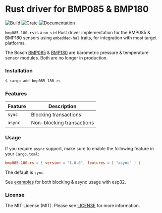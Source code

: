 # Rust driver for BMP085 & BMP180

[![Build](https://github.com/marti157/bmp085-180-rs/actions/workflows/rust.yml/badge.svg?branch=main)](https://github.com/marti157/bmp085-180-rs/actions/workflows/rust.yml)
[![Crate](https://img.shields.io/crates/v/bmp085-180-rs.svg)](https://crates.io/crates/bmp085-180-rs)
[![Documentation](https://docs.rs/bmp085-180-rs/badge.svg)](https://docs.rs/bmp085-180-rs)

`bmp085-180-rs` is a `no-std` Rust driver implementation for the BMP085 & BMP180 sensors using `embedded-hal` traits, for integration with most target platforms.

The Bosch [BMP085](https://www.sparkfun.com/datasheets/Components/General/BST-BMP085-DS000-05.pdf) & [BMP180](https://cdn-shop.adafruit.com/datasheets/BST-BMP180-DS000-09.pdf) are barometric pressure & temperature sensor modules. Both are no longer in production.

### Installation

```sh
$ cargo add bmp085-180-rs
```

### Features

| Feature | Description               |
| ------- | ------------------------- |
| `sync`  | Blocking transactions     |
| `async` | Non-blocking transactions |

### Usage

If you require `async` support, make sure to enable the following feature in your `Cargo.toml`:

```toml
bmp085-180-rs = { version = "1.0.0", features = [ "async" ] }
```

The default is `sync`.

See [examples](https://github.com/marti157/bmp085-180-rs/tree/main/examples) for both blocking & async usage with esp32.

### License

The MIT License (MIT). Please see [LICENSE](https://github.com/marti157/bmp085-180-rs/tree/main/LICENSE) for more information.
